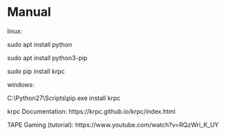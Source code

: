 # Manual

<p>linux:</p>
<p>sudo apt install python</p>
<p>sudo apt install python3-pip</p>
<p>sudo pip install krpc</p>

<p>windows:</p>
<p>C:\Python27\Scripts\pip.exe install krpc</p>

<p>krpc Documentation: https://krpc.github.io/krpc/index.html</p>

<p>TAPE Gaming (tutorial): https://www.youtube.com/watch?v=RQzWri_K_UY</p>